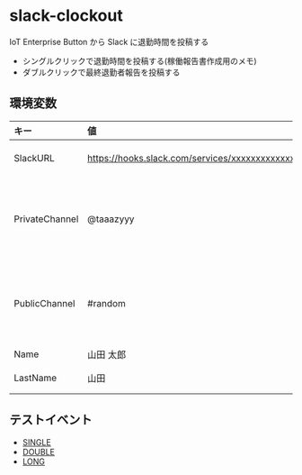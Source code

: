 # slack-clockout
IoT Enterprise Button から Slack に退勤時間を投稿する
* シングルクリックで退勤時間を投稿する(稼働報告書作成用のメモ)
* ダブルクリックで最終退勤者報告を投稿する

## 環境変数
|キー|値|備考|
|:--|:--|:--|
|SlackURL|https://hooks.slack.com/services/xxxxxxxxxxxxxxxxxxxxxxxxxxxxxxxx|Slack Webhook URL|
|PrivateChannel|@taaazyyy|シングルクリックで退勤時間を投稿するチャンネル|
|PublicChannel|#random|ダブルクリックで最終退勤者を投稿するチャンネル|
|Name|山田 太郎|投稿者名|
|LastName|山田|最終退勤者報告|

## テストイベント
* [SINGLE](test/testevent_single.json)
* [DOUBLE](test/testevent_double.json)
* [LONG](test/testevent_long.json)